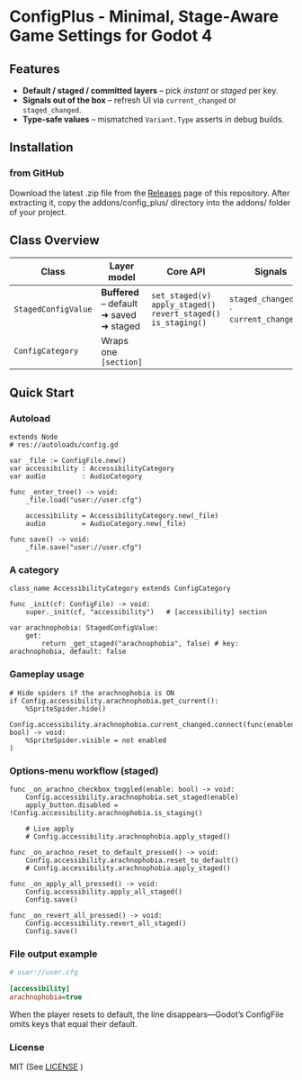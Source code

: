 # ConfigPlus - Minimal, Stage‑Aware Game Settings for Godot 4
## Features
* **Default / staged / committed layers** – pick *instant* or *staged* per key.
* **Signals out of the box** – refresh UI via `current_changed` or `staged_changed`.
* **Type‑safe values** – mismatched `Variant.Type` asserts in debug builds.


## Installation

### from GitHub
Download the latest .zip file from the [Releases](https://github.com/minami110/godot-config-plus/releases) page of this repository.
After extracting it, copy the addons/config_plus/ directory into the addons/ folder of your project.



## Class Overview

| Class | Layer model | Core API | Signals |
|-------|-------------|----------|---------|
| `StagedConfigValue` | **Buffered** – default ➜ saved ➜ staged | `set_staged(v)`  `apply_staged()`  `revert_staged()`  `is_staging()` | `staged_changed(v)` · `current_changed(v)` |
| `ConfigCategory` | Wraps one `[section]` | | |



## Quick Start

### Autoload

```gdscript
extends Node
# res://autoloads/config.gd

var _file := ConfigFile.new()
var accessibility : AccessibilityCategory
var audio         : AudioCategory

func _enter_tree() -> void:
    _file.load("user://user.cfg")

    accessibility = AccessibilityCategory.new(_file)
    audio         = AudioCategory.new(_file)

func save() -> void:
    _file.save("user://user.cfg")
```

### A category
```gdscript
class_name AccessibilityCategory extends ConfigCategory

func _init(cf: ConfigFile) -> void:
    super._init(cf, "accessibility")   # [accessibility] section

var arachnophobia: StagedConfigValue:
    get:
        return _get_staged("arachnophobia", false) # key: arachnophobia, default: false
```

### Gameplay usage
```gdscript
# Hide spiders if the arachnophobia is ON
if Config.accessibility.arachnophobia.get_current():
    %SpriteSpider.hide()

Config.accessibility.arachnophobia.current_changed.connect(func(enabled: bool) -> void:
    %SpriteSpider.visible = not enabled
)
```

### Options‑menu workflow (staged)
```gdscript
func _on_arachno_checkbox_toggled(enable: bool) -> void:
    Config.accessibility.arachnophobia.set_staged(enable)
    apply_button.disabled = !Config.accessibility.arachnophobia.is_staging()

    # Live apply
    # Config.accessibility.arachnophobia.apply_staged()

func _on_arachno_reset_to_default_pressed() -> void:
    Config.accessibility.arachnophobia.reset_to_default()
    # Config.accessibility.arachnophobia.apply_staged()

func _on_apply_all_pressed() -> void:
    Config.accessibility.apply_all_staged()
    Config.save()

func _on_revert_all_pressed() -> void:
    Config.accessibility.revert_all_staged()
    Config.save()
```

### File output example
```cfg
# user://user.cfg

[accessibility]
arachnophobia=true
```
When the player resets to default, the line disappears—Godot’s ConfigFile
omits keys that equal their default.

### License
MIT (See [LICENSE](https://github.com/minami110/godot-config-plus/blob/main/LICENSE) )

